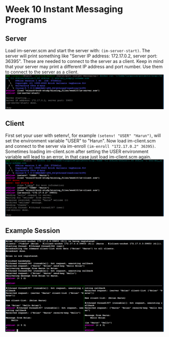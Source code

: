 # Week 10 Instant Messaging Programs

## Server
Load im-server.scm and start the server with: `(im-server-start)`.
The server will print something like "Server IP address: 172.17.0.2, server port: 36395".
These are needed to connect to the server as a client.
Keep in mind that your server may print a different IP address and port number.
Use them to connect to the server as a client.
![Server Setup](./server-setup.png)

## Client
First set your user with setenv!, for example `(setenv! "USER" "Harun")`,
will set the environment variable "USER" to "Harun".
Now load im-client.scm and connect to the server via im-enroll `(im-enroll "172.17.0.2" 36395)`.
Sometimes loading im-client.scm after setting the USER environment variable will lead to an error,
in that case just load im-client.scm again.
![Client Setup](./client-setup.png)

## Example Session
![Demo](./demo.png)
